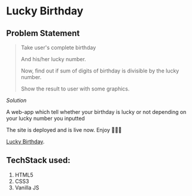 # Lucky Birthday

## Problem Statement

>Take user's complete birthday
>
>And his/her lucky number.
>
>Now, find out if sum of digits of birthday is divisible by the lucky number.
>
>Show the result to user with some graphics.

*Solution*

A web-app which tell whether your birthday is lucky or not depending on your lucky number you inputted

The site is deployed and is live now. Enjoy 🎉🎈✨

[Lucky Birthday]().

## TechStack used:
1. HTML5
2. CSS3
3. Vanilla JS